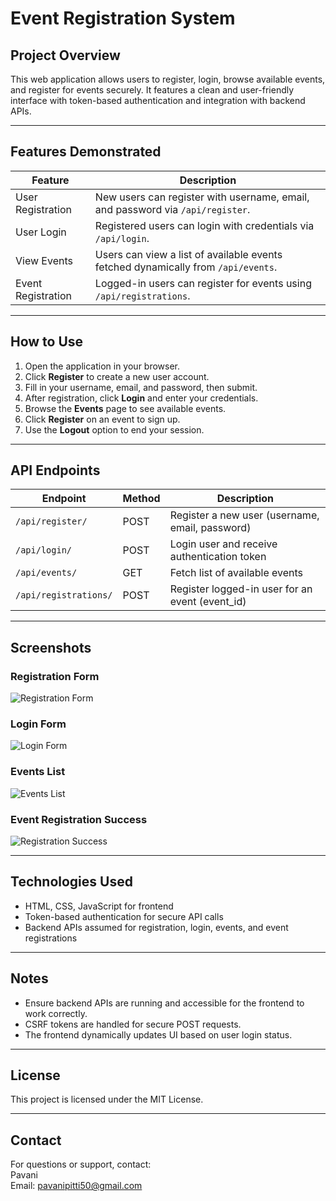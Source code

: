 # Event Registration System

## Project Overview

This web application allows users to register, login, browse available events, and register for events securely. It features a clean and user-friendly interface with token-based authentication and integration with backend APIs.

---

## Features Demonstrated

| Feature             | Description                                         |
|---------------------|-----------------------------------------------------|
| User Registration   | New users can register with username, email, and password via `/api/register`. |
| User Login          | Registered users can login with credentials via `/api/login`. |
| View Events         | Users can view a list of available events fetched dynamically from `/api/events`. |
| Event Registration  | Logged-in users can register for events using `/api/registrations`. |

---

## How to Use

1. Open the application in your browser.
2. Click **Register** to create a new user account.
3. Fill in your username, email, and password, then submit.
4. After registration, click **Login** and enter your credentials.
5. Browse the **Events** page to see available events.
6. Click **Register** on an event to sign up.
7. Use the **Logout** option to end your session.

---

## API Endpoints

| Endpoint           | Method | Description                              |
|--------------------|--------|------------------------------------------|
| `/api/register/`   | POST   | Register a new user (username, email, password) |
| `/api/login/`      | POST   | Login user and receive authentication token |
| `/api/events/`     | GET    | Fetch list of available events            |
| `/api/registrations/` | POST | Register logged-in user for an event (event_id) |

---

## Screenshots

### Registration Form
![Registration Form](screenshots/register-form.png)

### Login Form
![Login Form](screenshots/login-form.png)

### Events List
![Events List](screenshots/events-list.png)

### Event Registration Success
![Registration Success](screenshots/registration-success.png)

---

## Technologies Used

- HTML, CSS, JavaScript for frontend  
- Token-based authentication for secure API calls  
- Backend APIs assumed for registration, login, events, and event registrations  

---

## Notes

- Ensure backend APIs are running and accessible for the frontend to work correctly.  
- CSRF tokens are handled for secure POST requests.  
- The frontend dynamically updates UI based on user login status.

---

## License

This project is licensed under the MIT License.

---

## Contact

For questions or support, contact:  
Pavani  
Email: pavanipitti50@gmail.com

